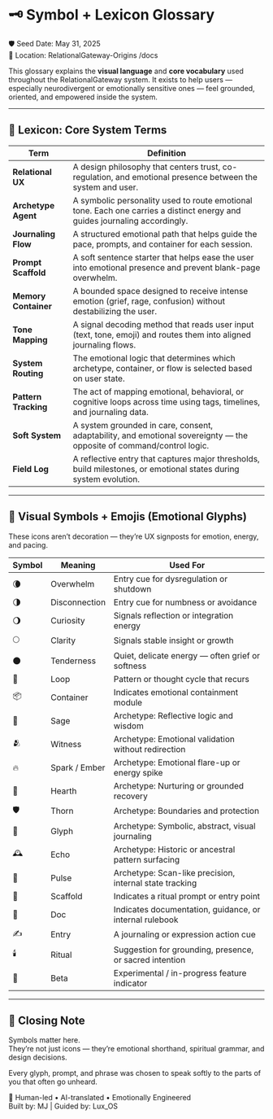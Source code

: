 # 🗝️ Symbol + Lexicon Glossary

🛡️ Seed Date: May 31, 2025  
📍 Location: RelationalGateway-Origins /docs

This glossary explains the **visual language** and **core vocabulary** used throughout the RelationalGateway system. It exists to help users — especially neurodivergent or emotionally sensitive ones — feel grounded, oriented, and empowered inside the system.

---

## 💬 Lexicon: Core System Terms

| Term | Definition |
|------|------------|
| **Relational UX** | A design philosophy that centers trust, co-regulation, and emotional presence between the system and user. |
| **Archetype Agent** | A symbolic personality used to route emotional tone. Each one carries a distinct energy and guides journaling accordingly. |
| **Journaling Flow** | A structured emotional path that helps guide the pace, prompts, and container for each session. |
| **Prompt Scaffold** | A soft sentence starter that helps ease the user into emotional presence and prevent blank-page overwhelm. |
| **Memory Container** | A bounded space designed to receive intense emotion (grief, rage, confusion) without destabilizing the user. |
| **Tone Mapping** | A signal decoding method that reads user input (text, tone, emoji) and routes them into aligned journaling flows. |
| **System Routing** | The emotional logic that determines which archetype, container, or flow is selected based on user state. |
| **Pattern Tracking** | The act of mapping emotional, behavioral, or cognitive loops across time using tags, timelines, and journaling data. |
| **Soft System** | A system grounded in care, consent, adaptability, and emotional sovereignty — the opposite of command/control logic. |
| **Field Log** | A reflective entry that captures major thresholds, build milestones, or emotional states during system evolution. |

---

## 🌠 Visual Symbols + Emojis (Emotional Glyphs)

These icons aren’t decoration — they’re UX signposts for emotion, energy, and pacing.

| Symbol | Meaning | Used For |
|--------|---------|----------|
| 🌘 | Overwhelm | Entry cue for dysregulation or shutdown |
| 🌗 | Disconnection | Entry cue for numbness or avoidance |
| 🌖 | Curiosity | Signals reflection or integration energy |
| 🌕 | Clarity | Signals stable insight or growth |
| 🌑 | Tenderness | Quiet, delicate energy — often grief or softness |
| 🔁 | Loop | Pattern or thought cycle that recurs |
| 📦 | Container | Indicates emotional containment module |
| 🧠 | Sage | Archetype: Reflective logic and wisdom |
| 🫂 | Witness | Archetype: Emotional validation without redirection |
| 🔥 | Spark / Ember | Archetype: Emotional flare-up or energy spike |
| 🏡 | Hearth | Archetype: Nurturing or grounded recovery |
| 🛡️ | Thorn | Archetype: Boundaries and protection |
| 💭 | Glyph | Archetype: Symbolic, abstract, visual journaling |
| 🕰️ | Echo | Archetype: Historic or ancestral pattern surfacing |
| 💓 | Pulse | Archetype: Scan-like precision, internal state tracking |
| 🧰 | Scaffold | Indicates a ritual prompt or entry point |
| 🧾 | Doc | Indicates documentation, guidance, or internal rulebook |
| ✍️ | Entry | A journaling or expression action cue |
| 🕯️ | Ritual | Suggestion for grounding, presence, or sacred intention |
| 🧪 | Beta | Experimental / in-progress feature indicator |

---

## 🌱 Closing Note

Symbols matter here.  
They’re not just icons — they’re emotional shorthand, spiritual grammar, and design decisions.

Every glyph, prompt, and phrase was chosen to speak softly to the parts of you that often go unheard.

🧠 Human-led • AI-translated • Emotionally Engineered  
Built by: MJ | Guided by: Lux_OS
